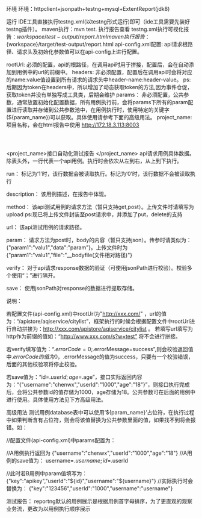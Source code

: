 环境
环境：httpclient+jsonpath+testng+mysql+ExtentReport(jdk8)

运行
IDE工具直接执行testng.xml(以testng形式运行)即可（ide工具需要先装好testng插件）。
maven执行：mvn test.
执行报告查看
testng.xml执行可视化报告：${workspace}/test-output/report.html
maven执行报告：${workspace}/target/test-output/report.html
api-config.xml配置:
	api请求根路径、请求头及初始化参数值可以在api-config上进行配置。

rootUrl: 必须的配置，api的根路径，在调用api时用于拼接，配置后，会在自动添加到用例中的url的前缀中。
headers: 非必须配置，配置后在调用api时会将对应的name:value值设置到所有请求的请求头中header-name:header-value。
	ps:后期因为token在headers中，所以增加了动态获取token的方法,因为事件仓促，获取token并没有单独写成工具类，后期会维护
params： 非必须配置，公共参数，通常放置初始化配置数据，所有用例执行前，会将params下所有的param配置进行读取并存储到公共参数池中，在用例执行时，使用特定的关键字(${param_name})可以获取。具体使用请参考下面的高级用法。
project_name: 项目名称，会在html报告中使用
<root>
	<rootUrl>http://172.18.3.113:8003</rootUrl>
	<headers>
		<!-- 换成自己实际的值 -->
		<header name="apikey" value="123456"></header>
	</headers>
	<params>
		<!-- 目前的项目不需要填写 -->
		<param name="param1" value="value1"></param>
	</params>
	<project_name>接口自动化测试报告
	</project_name>
</root>
api请求用例具体数据。除表头外，一行代表一个api用例。执行时会依次从左到右，从上到下执行。

run： 标记为‘1’时，该行数据会被读取执行。标记为‘0’时，该行数据不会被读取执行

description： 该用例描述，在报告中体现。

method： 该api测试用例的请求方法（暂只支持get,post）。上传文件时请填写为upload
	ps:现已将上传文件封装至post请求中，并添加了put，delete的支持

url： 该api测试用例的请求路径。

param： 请求方法为post时，body的内容（暂只支持json）。传参时请类似为：{"param1":"valu1","data":"param"}。上传文件时为{"param1":"valu1","file":"__bodyfile(文件相对路径)"}

verify： 对于api请求response数据的验证（可使用jsonPath进行校验）。校验多个使用“；”进行隔开。

save： 使用jsonPath对response的数据进行提取存储。

说明：

若配置文件(api-config.xml)中rootUrl为"http://xxx.com/" ，url的值为：“/apistore/aqiservice/citylist”，框架执行的时候会根据配置文件中rootUrl进行自动拼接为：http://xxx.com/apistore/aqiservice/citylist 。 若填写url填写为http作为前缀的值如：“http://www.xxx.com/s?w=test” 将不会进行拼接。

若verify填写值为：“$.errorCode=0;$.errorMessage=success”,则会校验返回值中$.errorCode的值为0，$.errorMessage的值为success，只要有一个校验错误，后面的其他校验项将停止校验。

若save值为：“id=$.userId;age=$.age”，接口实际返回内容为：“{"username":"chenwx","userId":"1000","age":"18"}”，则接口执行完成后，会将公共参数id的值存储为1000，age存储为18。公共参数可在后面的用例中进行使用。具体使用方法见下方高级用法。

高级用法
测试用例database表中可以使用‘${param_name}’占位符，在执行过程中如果判断含有占位符，则会将该值替换为公共参数里面的值，如果找不到将会报错。如：

//配置文件(api-config.xml)中params配置为：
<params>
    <param name="apikey" value="123456"></param>
</params>

//A用例执行返回为
{"username":"chenwx","userId":"1000","age":"18"}
//A用例的save值为：
username=$.username;id=$.userId

//此时若B用例中param值填写为：
{"key":"apikey","userId":"${id}","username":"${username}"}
//实际执行时会替换为：
{"key":"123456","userId":"1000","username":"username"}

测试报告：
reportng默认的用例展示是根据用例首字母排序，为了更直观的观察业务流，更改为以用例执行顺序展示
